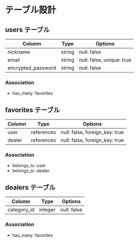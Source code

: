 # テーブル設計

## users テーブル

| Column             | Type   | Options                     |
| ------------------ | ------ | --------------------------- |
| nickname           | string | null: false                 |
| email              | string | null: false, unique: true   |
| encrypted_password | string | null: false                 |

### Association

- has_many :favorites

## favorites テーブル

| Column             | Type       | Options                         |
| ------------------ | ---------- | ------------------------------- |
| user               | references | null: false, foreign_key: true  |
| dealer             | references | null: false, foreign_key: true  |

### Association

- belongs_to :user
- belongs_to :dealer

## dealers テーブル

| Column             | Type       | Options                     |
| ------------------ | ---------- | --------------------------- |
| category_id        | integer    | null: false                 |

### Association

- has_many :favorites